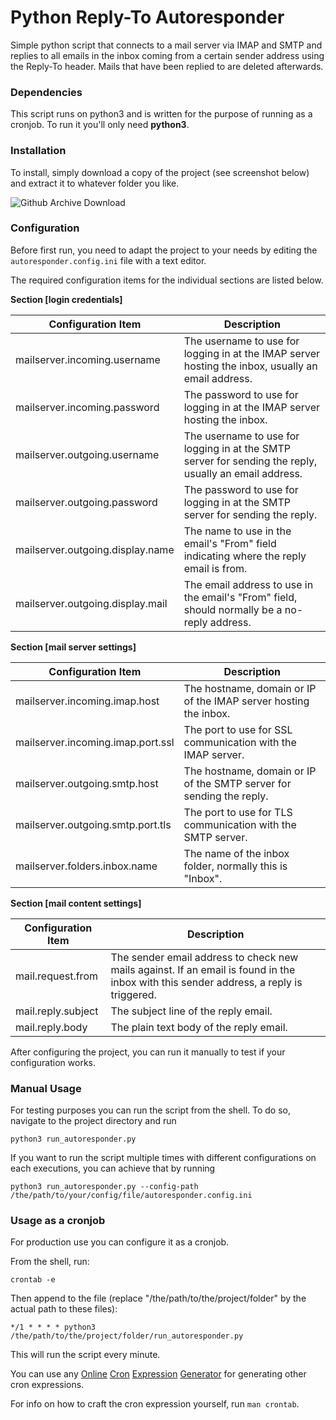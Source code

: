 # Python Reply-To Autoresponder

Simple python script that connects to a mail server via IMAP and SMTP and replies to 
all emails in the inbox coming from a certain sender address using the Reply-To header.
Mails that have been replied to are deleted afterwards.

### Dependencies

This script runs on python3 and is written for the purpose of running as a cronjob.
To run it you'll only need  **python3**.

### Installation

To install, simply download a copy of the project (see screenshot below) and extract it to whatever folder you like.

![Github Archive Download](https://user-images.githubusercontent.com/6501308/33236223-aefb84c8-d24c-11e7-8fdc-46c00eb2377d.PNG)

### Configuration 

Before first run, you need to adapt the project to your needs by editing the `autoresponder.config.ini` file with a text editor.

The required configuration items for the individual sections are listed below.

**Section [login credentials]**

| Configuration Item | Description |
| ------------------ | ----------- |
| mailserver.incoming.username     | The username to use for logging in at the IMAP server hosting the inbox, usually an email address. |
| mailserver.incoming.password     | The password to use for logging in at the IMAP server hosting the inbox. |
| mailserver.outgoing.username     | The username to use for logging in at the SMTP server for sending the reply, usually an email address. |
| mailserver.outgoing.password     | The password to use for logging in at the SMTP server for sending the reply. |
| mailserver.outgoing.display.name | The name to use in the email's "From" field indicating where the reply email is from. |
| mailserver.outgoing.display.mail | The email address to use in the email's "From" field, should normally be a no-reply address. |

**Section [mail server settings]**

| Configuration Item | Description  |
| ------------------ | ------------ |
| mailserver.incoming.imap.host     | The hostname, domain or IP of the IMAP server hosting the inbox. |
| mailserver.incoming.imap.port.ssl | The port to use for SSL communication with the IMAP server. |
| mailserver.outgoing.smtp.host     | The hostname, domain or IP of the SMTP server for sending the reply. |
| mailserver.outgoing.smtp.port.tls | The port to use for TLS communication with the SMTP server. |
| mailserver.folders.inbox.name     | The name of the inbox folder, normally this is "Inbox". |

**Section [mail content settings]**

| Configuration Item | Description |
| ------------------ | ----------- |
| mail.request.from  | The sender email address to check new mails against. If an email is found in the inbox with this sender address, a reply is triggered. |
| mail.reply.subject | The subject line of the reply email. |
| mail.reply.body    | The plain text body of the reply email. |

After configuring the project, you can run it manually to test if your configuration works.

### Manual Usage

For testing purposes you can run the script from the shell. To do so, navigate to the project directory and run 

    python3 run_autoresponder.py

If you want to run the script multiple times with different configurations on each executions, 
you can achieve that by running

    python3 run_autoresponder.py --config-path /the/path/to/your/config/file/autoresponder.config.ini

### Usage as a cronjob

For production use you can configure it as a cronjob.

From the shell, run:

	crontab -e

Then append to the file (replace "/the/path/to/the/project/folder" by the actual path to these files):

	*/1 * * * * python3 /the/path/to/the/project/folder/run_autoresponder.py

This will run the script every minute.

You can use any [Online](https://crontab-generator.org/) 
[Cron](https://www.freeformatter.com/cron-expression-generator-quartz.html) 
[Expression](http://www.cronmaker.com/) 
[Generator](http://cron.nmonitoring.com/cron-generator.html) for generating other cron expressions.

For info on how to craft the cron expression yourself, run `man crontab`.

